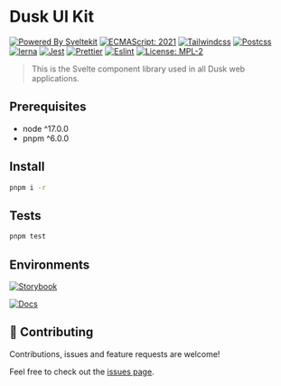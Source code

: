 # Dusk UI Kit

[![Powered By Sveltekit](https://img.shields.io/badge/powered%20by-svelte-FF3C02.svg?style=flat&logo=svelte)](https://kit.svelte.dev/) [![ECMAScript: 2021](https://img.shields.io/badge/ES-2021-F7DF1E.svg?style=flat&logo=javascript)](https://github.com/tc39/ecma262) [![Tailwindcss](https://img.shields.io/badge/Tailwindcss-CSS--Framework-%2338B2AC?logo=tailwindcss)](https://tailwindcss.com) [![Postcss](https://img.shields.io/badge/Postcss-style-%23DD3A0A?style=flat&logo=postcss)](https://postcss.org) [![lerna](https://img.shields.io/badge/maintained%20with-changesets-%230052CC.svg?style=flat&logo=atlassian)](https://github.com/atlassian/changesets) [![Jest](https://img.shields.io/badge/Jest-Unit--Testing--Framework-%23C21325?style=flat&logo=jest)](https://jestjs.io/) [![Prettier](https://img.shields.io/badge/Prettier-code--formatter-%23F7B93E?style=flat&logo=prettier)](https://prettier.io/) [![Eslint](https://img.shields.io/badge/Eslint-linter-%234B32C3?style=flat&logo=eslint)](https://eslint.org/) [![License: MPL-2](https://img.shields.io/badge/Licence-MPL--2-brightgreen?logo=mozilla)](https://github.com/navneetsharmaui/sveltekit-starter/blob/main/LICENSE)

> This is the Svelte component library used in all Dusk web applications.

## Prerequisites

- node ^17.0.0
- pnpm ^6.0.0

## Install

```sh
pnpm i -r
```

## Tests

```sh
pnpm test
```

## Environments

[![Storybook](https://img.shields.io/badge/Storybook-Component_Playground-%23FF4785?style=flat&logo=storybook)](https://dusk-network.github.io/dusk-ui-kit/storybook)

[![Docs](https://img.shields.io/badge/Documentation-%235E35CF?style=flat)](https://dusk-network.github.io/dusk-ui-kit/docs/)

## 🤝 Contributing

Contributions, issues and feature requests are welcome!

Feel free to check out the [issues page](https://github.com/dusk-network/issues).
